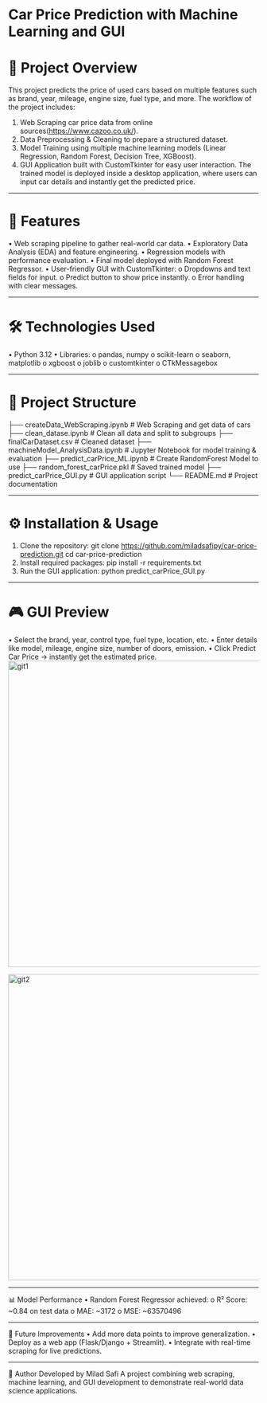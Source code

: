 # Car Price Prediction with Machine Learning and GUI
# 📌 Project Overview
This project predicts the price of used cars based on multiple features such as brand, year, mileage, engine size, fuel type, and more.
The workflow of the project includes:
1.	Web Scraping car price data from online sources(https://www.cazoo.co.uk/).
2.	Data Preprocessing & Cleaning to prepare a structured dataset.
3.	Model Training using multiple machine learning models (Linear Regression, Random Forest, Decision Tree, XGBoost).
4.	GUI Application built with CustomTkinter for easy user interaction.
The trained model is deployed inside a desktop application, where users can input car details and instantly get the predicted price.
________________________________________
# 🚀 Features
•	Web scraping pipeline to gather real-world car data.
•	Exploratory Data Analysis (EDA) and feature engineering.
•	Regression models with performance evaluation.
•	Final model deployed with Random Forest Regressor.
•	User-friendly GUI with CustomTkinter:
o	Dropdowns and text fields for input.
o	Predict button to show price instantly.
o	Error handling with clear messages.
________________________________________
# 🛠️ Technologies Used
•	Python 3.12
•	Libraries:
o	pandas, numpy
o	scikit-learn
o	seaborn, matplotlib
o	xgboost
o	joblib
o	customtkinter
o	CTkMessagebox
________________________________________
# 📂 Project Structure
├── createData_WebScraping.ipynb		# Web Scraping and get data of cars
├── clean_datase.ipynb		# Clean all data and split to subgroups
├── finalCarDataset.csv          # Cleaned dataset
├── machineModel_AnalysisData.ipynb  # Jupyter Notebook for model training & evaluation
├── predict_carPrice_ML.ipynb      	# Create RandomForest Model to use
├── random_forest_carPrice.pkl   # Saved trained model
├── predict_carPrice_GUI.py      # GUI application script
└── README.md                    # Project documentation
________________________________________
# ⚙️ Installation & Usage
1.	Clone the repository:
git clone https://github.com/miladsafipy/car-price-prediction.git
cd car-price-prediction
2.	Install required packages:
pip install -r requirements.txt
3.	Run the GUI application:
python predict_carPrice_GUI.py
________________________________________
# 🎮 GUI Preview
•	Select the brand, year, control type, fuel type, location, etc.
•	Enter details like model, mileage, engine size, number of doors, emission.
•	Click Predict Car Price → instantly get the estimated price.
<img width="1149" height="615" alt="git1" src="https://github.com/user-attachments/assets/a2b89653-bbf5-41ce-808b-49c9be81a9a0" />

<img width="1079" height="615" alt="git2" src="https://github.com/user-attachments/assets/caf8d055-11a8-459a-ab00-69273fae6e94" />

________________________________________
📊 Model Performance
•	Random Forest Regressor achieved:
o	R² Score: ~0.84 on test data
o	MAE: ~3172
o	MSE: ~63570496
________________________________________
🔮 Future Improvements
•	Add more data points to improve generalization.
•	Deploy as a web app (Flask/Django + Streamlit).
•	Integrate with real-time scraping for live predictions.
________________________________________
👤 Author
Developed by Milad Safi
A project combining web scraping, machine learning, and GUI development to demonstrate real-world data science applications.

